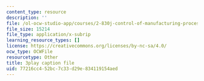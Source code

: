 ```yaml
---
content_type: resource
description: ''
file: /ol-ocw-studio-app/courses/2-830j-control-of-manufacturing-processes-sma-6303-spring-2008/77216cc452bc7c33d29e834119154aed_tQz6iktxQqM.srt
file_size: 15214
file_type: application/x-subrip
learning_resource_types: []
license: https://creativecommons.org/licenses/by-nc-sa/4.0/
ocw_type: OCWFile
resourcetype: Other
title: 3play caption file
uid: 77216cc4-52bc-7c33-d29e-834119154aed
---
```

